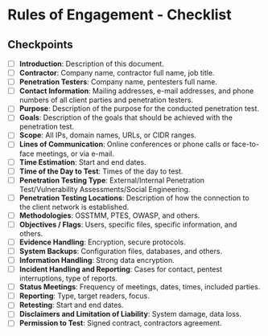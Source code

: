 # Rules of Engagement - Checklist

## Checkpoints

- [ ] **Introduction**: Description of this document.
- [ ] **Contractor**: Company name, contractor full name, job title.
- [ ] **Penetration Testers**: Company name, pentesters full name.
- [ ] **Contact Information**: Mailing addresses, e-mail addresses, and phone numbers of all client parties and penetration testers.
- [ ] **Purpose**: Description of the purpose for the conducted penetration test.
- [ ] **Goals**: Description of the goals that should be achieved with the penetration test.
- [ ] **Scope**: All IPs, domain names, URLs, or CIDR ranges.
- [ ] **Lines of Communication**: Online conferences or phone calls or face-to-face meetings, or via e-mail.
- [ ] **Time Estimation**: Start and end dates.
- [ ] **Time of the Day to Test**: Times of the day to test.
- [ ] **Penetration Testing Type**: External/Internal Penetration Test/Vulnerability Assessments/Social Engineering.
- [ ] **Penetration Testing Locations**: Description of how the connection to the client network is established.
- [ ] **Methodologies**: OSSTMM, PTES, OWASP, and others.
- [ ] **Objectives / Flags**: Users, specific files, specific information, and others.
- [ ] **Evidence Handling**: Encryption, secure protocols.
- [ ] **System Backups**: Configuration files, databases, and others.
- [ ] **Information Handling**: Strong data encryption.
- [ ] **Incident Handling and Reporting**: Cases for contact, pentest interruptions, type of reports.
- [ ] **Status Meetings**: Frequency of meetings, dates, times, included parties.
- [ ] **Reporting**: Type, target readers, focus.
- [ ] **Retesting**: Start and end dates.
- [ ] **Disclaimers and Limitation of Liability**: System damage, data loss.
- [ ] **Permission to Test**: Signed contract, contractors agreement.
